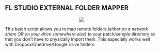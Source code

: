 <h2>FL STUDIO EXTERNAL FOLDER MAPPER</h2>
<p style="display:block;width:100%;text-align:center;"><img src="https://i.imgur.com/lWHLgrl.png"/></p>


<p>This batch script allows you to map remote folders (<i>either on a network share OR on your drive somewhere else</i>) to your patch/sample directory so that you don't have to physically import them. This especially works well with Dropbox/Onedrive/Google Drive folders.</p>
